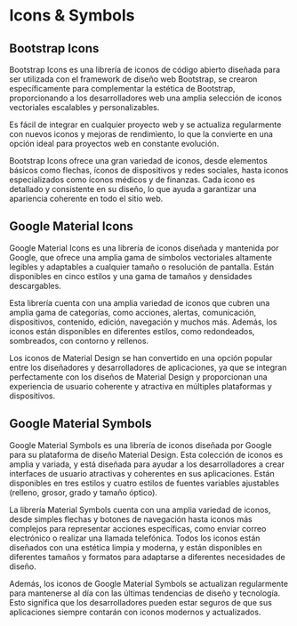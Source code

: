 # Icons & Symbols

## Bootstrap Icons

Bootstrap Icons es una librería de iconos de código abierto diseñada para ser utilizada con el framework de diseño web Bootstrap, se crearon específicamente para complementar la estética de Bootstrap, proporcionando a los desarrolladores web una amplia selección de iconos vectoriales escalables y personalizables.

Es fácil de integrar en cualquier proyecto web y se actualiza regularmente con nuevos iconos y mejoras de rendimiento, lo que la convierte en una opción ideal para proyectos web en constante evolución.

Bootstrap Icons ofrece una gran variedad de iconos, desde elementos básicos como flechas, íconos de dispositivos y redes sociales, hasta iconos especializados como íconos médicos y de finanzas. Cada icono es detallado y consistente en su diseño, lo que ayuda a garantizar una apariencia coherente en todo el sitio web.

## Google Material Icons

Google Material Icons es una librería de iconos diseñada y mantenida por Google, que ofrece una amplia gama de símbolos vectoriales altamente legibles y adaptables a cualquier tamaño o resolución de pantalla. Están disponibles en cinco estilos y una gama de tamaños y densidades descargables.

Esta librería cuenta con una amplia variedad de iconos que cubren una amplia gama de categorías, como acciones, alertas, comunicación, dispositivos, contenido, edición, navegación y muchos más. Además, los iconos están disponibles en diferentes estilos, como redondeados, sombreados, con contorno y rellenos.

Los iconos de Material Design se han convertido en una opción popular entre los diseñadores y desarrolladores de aplicaciones, ya que se integran perfectamente con los diseños de Material Design y proporcionan una experiencia de usuario coherente y atractiva en múltiples plataformas y dispositivos.

## Google Material Symbols

Google Material Symbols es una librería de iconos diseñada por Google para su plataforma de diseño Material Design. Esta colección de iconos es amplia y variada, y está diseñada para ayudar a los desarrolladores a crear interfaces de usuario atractivas y coherentes en sus aplicaciones. Están disponibles en tres estilos y cuatro estilos de fuentes variables ajustables (relleno, grosor, grado y tamaño óptico).

La librería Material Symbols cuenta con una amplia variedad de iconos, desde simples flechas y botones de navegación hasta iconos más complejos para representar acciones específicas, como enviar correo electrónico o realizar una llamada telefónica. Todos los iconos están diseñados con una estética limpia y moderna, y están disponibles en diferentes tamaños y formatos para adaptarse a diferentes necesidades de diseño.

Además, los iconos de Google Material Symbols se actualizan regularmente para mantenerse al día con las últimas tendencias de diseño y tecnología. Esto significa que los desarrolladores pueden estar seguros de que sus aplicaciones siempre contarán con iconos modernos y actualizados.

